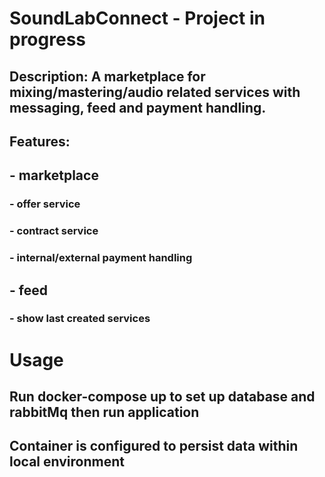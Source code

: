 # SoundLabConnect - Project in progress
## Description: A marketplace for mixing/mastering/audio related services with messaging, feed and payment handling.

## Features:

##	- marketplace
###		- offer service
###		- contract service
###		- internal/external payment handling

##	- feed
###		- show last created services 

# Usage

## Run docker-compose up to set up database and rabbitMq then run application
## Container is configured to persist data within local environment